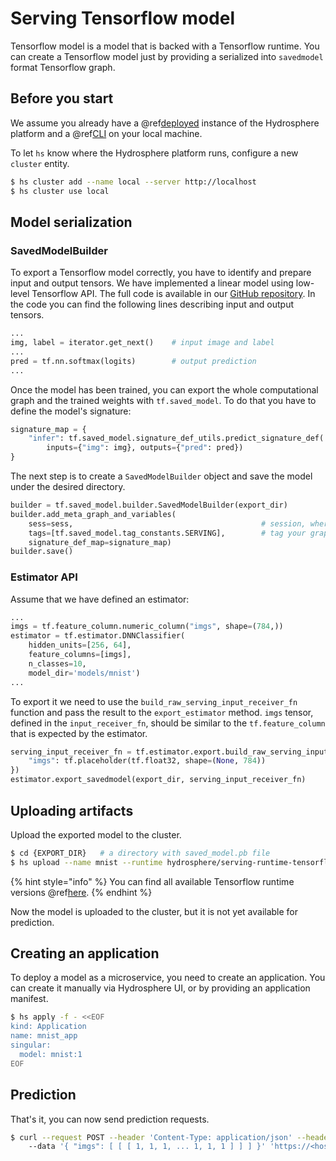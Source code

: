 # Serving Tensorflow model

Tensorflow model is a model that is backed with a Tensorflow runtime. You can create a Tensorflow model just by providing a serialized into `savedmodel` format Tensorflow graph.

## Before you start

We assume you already have a @ref[deployed](../install/platform.md) instance of the Hydrosphere platform and a @ref[CLI](../install/cli.md) on your local machine.

To let `hs` know where the Hydrosphere platform runs, configure a new `cluster` entity.

```bash
$ hs cluster add --name local --server http://localhost
$ hs cluster use local
```

## Model serialization

### SavedModelBuilder

To export a Tensorflow model correctly, you have to identify and prepare input and output tensors. We have implemented a linear model using low-level Tensorflow API. The full code is available in our [GitHub repository](https://github.com/Hydrospheredata/hydro-serving-example/blob/master/examples/mnist_tf/train_mnist.py). In the code you can find the following lines describing input and output tensors.

```python
...
img, label = iterator.get_next()    # input image and label
...
pred = tf.nn.softmax(logits)        # output prediction
...
```

Once the model has been trained, you can export the whole computational graph and the trained weights with `tf.saved_model`. To do that you have to define the model's signature:

```python
signature_map = {
    "infer": tf.saved_model.signature_def_utils.predict_signature_def(
        inputs={"img": img}, outputs={"pred": pred})
}
```

The next step is to create a `SavedModelBuilder` object and save the model under the desired directory.

```python
builder = tf.saved_model.builder.SavedModelBuilder(export_dir)
builder.add_meta_graph_and_variables(
    sess=sess,                                          # session, where the graph was initialized
    tags=[tf.saved_model.tag_constants.SERVING],        # tag your graph as servable using this constant
    signature_def_map=signature_map)
builder.save()
```

### Estimator API

Assume that we have defined an estimator:

```python
...
imgs = tf.feature_column.numeric_column("imgs", shape=(784,))
estimator = tf.estimator.DNNClassifier(
    hidden_units=[256, 64],
    feature_columns=[imgs],
    n_classes=10,
    model_dir='models/mnist')
...
```

To export it we need to use the `build_raw_serving_input_receiver_fn` function and pass the result to the `export_estimator` method. `imgs` tensor, defined in the `input_receiver_fn`, should be similar to the `tf.feature_column` that is expected by the estimator.

```python
serving_input_receiver_fn = tf.estimator.export.build_raw_serving_input_receiver_fn({
    "imgs": tf.placeholder(tf.float32, shape=(None, 784))
})
estimator.export_savedmodel(export_dir, serving_input_receiver_fn)
```

## Uploading artifacts

Upload the exported model to the cluster.

```bash
$ cd {EXPORT_DIR}   # a directory with saved_model.pb file
$ hs upload --name mnist --runtime hydrosphere/serving-runtime-tensorflow-1.13.1:$project.released_version$
```

{% hint style="info" %}
You can find all available Tensorflow runtime versions @ref[here](../reference/runtimes.md).
{% endhint %}

Now the model is uploaded to the cluster, but it is not yet available for prediction.

## Creating an application

To deploy a model as a microservice, you need to create an application. You can create it manually via Hydrosphere UI, or by providing an application manifest.

```bash
$ hs apply -f - <<EOF
kind: Application
name: mnist_app
singular:
  model: mnist:1
EOF
```

## Prediction

That's it, you can now send prediction requests.

```bash
$ curl --request POST --header 'Content-Type: application/json' --header 'Accept: application/json' \ 
    --data '{ "imgs": [ [ [ 1, 1, 1, ... 1, 1, 1 ] ] ] }' 'https://<host>/gateway/applications/mnist_app'
```

